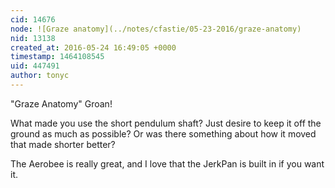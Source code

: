 ```yaml
---
cid: 14676
node: ![Graze anatomy](../notes/cfastie/05-23-2016/graze-anatomy)
nid: 13138
created_at: 2016-05-24 16:49:05 +0000
timestamp: 1464108545
uid: 447491
author: tonyc
---
```


"Graze Anatomy"
Groan!

What made you use the short pendulum shaft? Just desire to keep it off the ground as much as possible? Or was there something about how it moved that made shorter better?

The Aerobee is really great, and I love that the JerkPan is built in if you want it.


